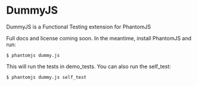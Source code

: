 DummyJS
=======

DummyJS is a Functional Testing extension for PhantomJS

Full docs and license coming soon. In the meantime, install PhantomJS and run:

    $ phantomjs dummy.js

This will run the tests in demo_tests. You can also run the self_test:

    $ phantomjs dummy.js self_test

